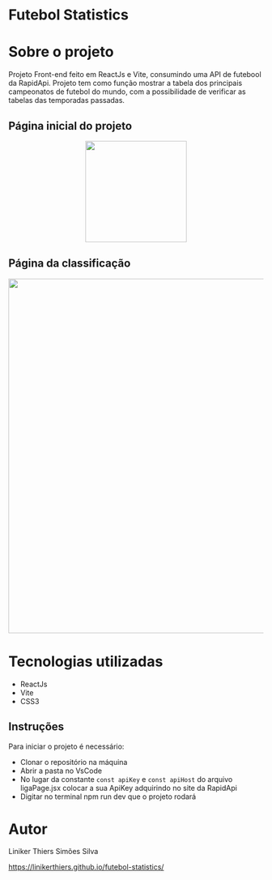 # Futebol Statistics

# Sobre o projeto

Projeto Front-end feito em ReactJs e Vite, consumindo uma API de futebool da RapidApi.
Projeto tem como função mostrar a tabela dos principais campeonatos de futebol do mundo, com a possibilidade de verificar as tabelas das temporadas passadas.


## Página inicial do projeto
<div align="center">
<img src="https://github.com/LinikerThiers/futebol-statistics/assets/89757097/9ef0c92b-497a-481a-95bf-8f0edbeefeef" width="200px"/>
</div>

## Página da classificação
<div align="center">
<img src="https://github.com/LinikerThiers/futebol-statistics/assets/89757097/8729b39c-7e12-431f-b598-44dd55bed4d0" width="700px"/>
</div>

# Tecnologias utilizadas
* ReactJs
* Vite
* CSS3

## Instruções 
Para iniciar o projeto é necessário:
- Clonar o repositório na máquina
- Abrir a pasta no VsCode
- No lugar da constante `const apiKey` e `const apiHost` do arquivo ligaPage.jsx colocar a sua ApiKey adquirindo no site da RapidApi
- Digitar no terminal npm run dev que o projeto rodará

# Autor

Liniker Thiers Simões Silva

https://linikerthiers.github.io/futebol-statistics/
